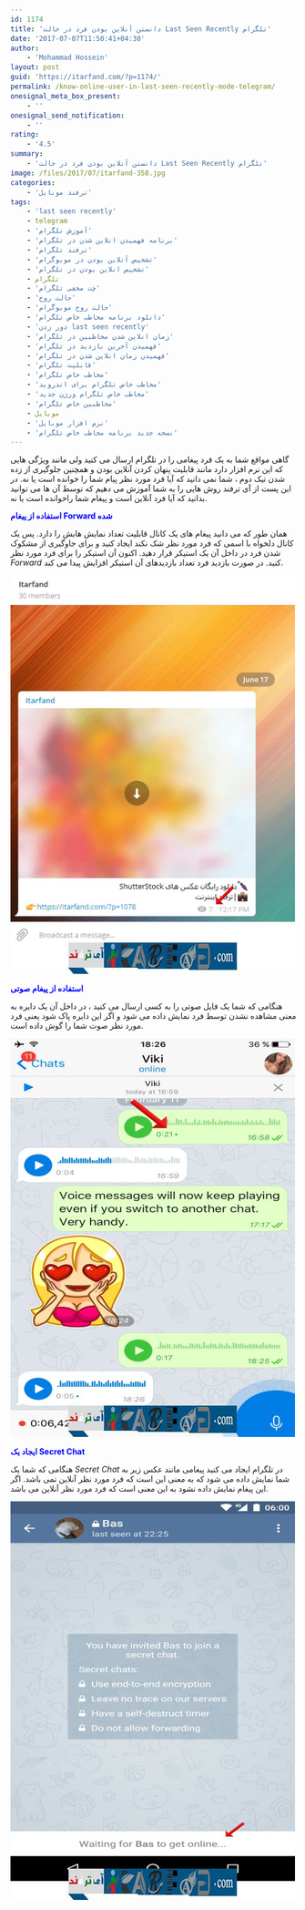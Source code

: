 ```yaml
---
id: 1174
title: 'دانستن آنلاین بودن فرد در حالت Last Seen Recently تلگرام'
date: '2017-07-07T11:50:41+04:30'
author:
    - 'Mohammad Hossein'
layout: post
guid: 'https://itarfand.com/?p=1174/'
permalink: /know-online-user-in-last-seen-recently-mode-telegram/
onesignal_meta_box_present:
    - ''
onesignal_send_notification:
    - ''
rating:
    - '4.5'
summary:
    - 'دانستن آنلاین بودن فرد در حالت Last Seen Recently تلگرام'
image: /files/2017/07/itarfand-358.jpg
categories:
    - 'ترفند موبایل'
tags:
    - 'last seen recently'
    - telegram
    - 'آموزش تلگرام'
    - 'برنامه فهمیدن انلاین شدن در تلگرام'
    - 'ترفند تلگرام'
    - 'تشخیص آنلاین بودن در موبوگرام'
    - 'تشخیص انلاین بودن در تلگرام'
    - تلگرام
    - 'چت مخفی تلگرام'
    - 'حالت روح'
    - 'حالت روح موبوگرام'
    - 'دانلود برنامه مخاطب خاص تلگرام'
    - 'دور زدن last seen recently'
    - 'زمان انلاین شدن مخاطبین در تلگرام'
    - 'فهمیدن آخرین بازدید در تلگرام'
    - 'فهمیدن زمان انلاین شدن در تلگرام'
    - 'قابلیت تلگرام'
    - 'مخاطب خاص تلگرام'
    - 'مخاطب خاص تلگرام برای اندروید'
    - 'مخاطب خاص تلگرام ورژن جدید'
    - 'مخاطبین خاص تلگرام'
    - موبایل
    - 'نرم افزار موبایل'
    - 'نسخه جدید برنامه مخاطب خاص تلگرام'
---
```


گاهی مواقع شما به یک فرد پیغامی را در تلگرام ارسال می کنید ولی مانند ویژگی هایی که این نرم افزار دارد مانند قابلیت پنهان کردن آنلاین بودن و همچنین جلوگیری از زده شدن تیک دوم ، شما نمی دانید که آیا فرد مورد نظر پیام شما را خوانده است یا نه. در این پست از آی ترفند روش هایی را به شما آموزش می دهیم که توسط آن ها می توانید بدانید که آیا فرد آنلاین است و پیغام شما راخوانده است یا نه.

<span style="color: #0000ff;">**استفاده از پیغام Forward شده**</span>

همان طور که می دانید پیغام های یک کانال قابلیت تعداد نمایش هایش را دارد. پس یک کانال دلخواه با اسمی که فرد مورد نظر شک نکند ایجاد کنید و برای جاوگیری از مشکوک شدن فرد در داخل آن یک استیکر قرار دهید. اکنون آن استیکر را برای فرد مورد نظر *Forward* کنید. در صورت بازدید فرد تعداد بازدیدهای آن استیکر افزایش پیدا می کند.

![mhkarami97](/files/2017/07/itarfand-357.jpg)

<span style="color: #0000ff;">**استفاده از پیغام صوتی**</span>

هنگامی که شما یک فایل صوتی را به کسی ارسال می کنید ، در داخل آن یک دایره به معنی مشاهده نشدن توسط فرد نمایش داده می شود و اگر این دایره پاک شود یعنی فرد مورد نظر صوت شما را گوش داده است.

![mhkarami97](/files/2017/07/itarfand-356.jpg)

<span style="color: #0000ff;">**ایجاد یک Secret Chat**</span>

هنگامی که شما یک *Secret Chat* در تلگرام ایجاد می کنید پیغامی مانند عکس زیر به شما نمایش داده می شود که به معنی این است که فرد مورد نظر آنلاین نمی باشد. اگر این پیغام نمایش داده نشود به این معنی است که فرد مورد نظر آنلاین می باشد.

![mhkarami97](/files/2017/07/itarfand-355.jpg)
